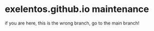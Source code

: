 # exelentos.github.io maintenance
if you are here, this is the wrong branch, go to the main branch!

